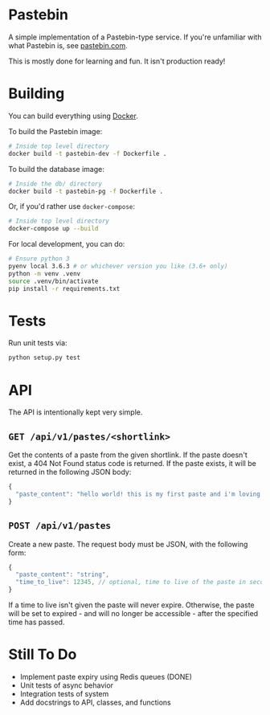 # Pastebin

A simple implementation of a Pastebin-type service. If you're unfamiliar with what Pastebin is,
see [pastebin.com](https://pastebin.com/).

This is mostly done for learning and fun. It isn't production ready!

# Building

You can build everything using [Docker](https://www.docker.com/).

To build the Pastebin image:

```bash
# Inside top level directory
docker build -t pastebin-dev -f Dockerfile .
```

To build the database image:

```bash
# Inside the db/ directory
docker build -t pastebin-pg -f Dockerfile .
```

Or, if you'd rather use `docker-compose`:

```bash
# Inside top level directory
docker-compose up --build
```

For local development, you can do:

```bash
# Ensure python 3
pyenv local 3.6.3 # or whichever version you like (3.6+ only)
python -m venv .venv
source .venv/bin/activate
pip install -r requirements.txt
```

# Tests

Run unit tests via:

```bash
python setup.py test
```

# API

The API is intentionally kept very simple.

## `GET /api/v1/pastes/<shortlink>`

Get the contents of a paste from the given shortlink. If the paste doesn't exist,
a 404 Not Found status code is returned. If the paste exists, it will be returned
in the following JSON body:

```javascript
{
  "paste_content": "hello world! this is my first paste and i'm loving it!"
}
```

## `POST /api/v1/pastes`

Create a new paste. The request body must be JSON, with the following form:

```javascript
{
  "paste_content": "string",
  "time_to_live": 12345, // optional, time to live of the paste in seconds
}
```

If a time to live isn't given the paste will never expire. Otherwise, the paste
will be set to expired - and will no longer be accessible - after the specified time
has passed.

# Still To Do

* Implement paste expiry using Redis queues (DONE)
* Unit tests of async behavior
* Integration tests of system
* Add docstrings to API, classes, and functions
